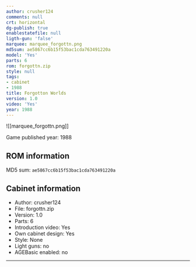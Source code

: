 ```yaml
---
author: crusher124
comments: null
crt: horizontal
dg-publish: true
enablestatefile: null
ligth-gun: 'false'
marquee: marquee_forgottn.png
md5sum: ae5867cc6b15f53bac1cda763491220a
model: 'Yes'
parts: 6
rom: forgottn.zip
style: null
tags:
- cabinet
- 1988
title: Forgotton Worlds
version: 1.0
video: 'Yes'
year: 1988
---
```


![[marquee_forgottn.png]]

Game published year: 1988

## ROM information

MD5 sum: `ae5867cc6b15f53bac1cda763491220a` 

## Cabinet information

- Author: crusher124
- File: forgottn.zip
- Version: 1.0
- Parts: 6
- Introduction video: Yes
- Own cabinet design: Yes
- Style: None
- Light guns: no
- AGEBasic enabled: no

---
